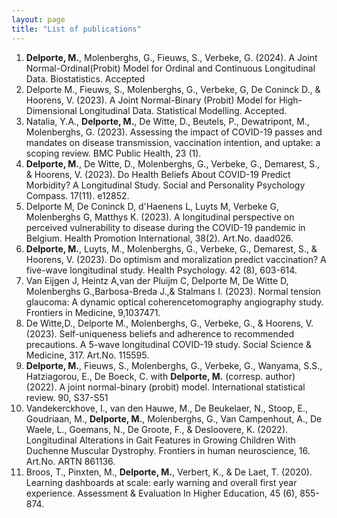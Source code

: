 ```yaml
---
layout: page
title: "List of publications"
---
```


1.	<b> Delporte, M.</b>, Molenberghs, G., Fieuws, S., Verbeke, G. (2024). A Joint Normal-Ordinal(Probit) Model for Ordinal and Continuous Longitudinal Data. Biostatistics. Accepted
2.	Delporte M., Fieuws, S., Molenberghs, G., Verbeke, G, De Coninck D., & Hoorens, V. (2023). A Joint Normal-Binary (Probit) Model for High-Dimensional Longitudinal Data. Statistical Modelling. Accepted.
3.	Natalia, Y.A., <b> Delporte, M.</b>, De Witte, D., Beutels, P., Dewatripont, M., Molenberghs, G. (2023). Assessing the impact of COVID-19 passes and mandates on disease transmission, vaccination intention, and uptake: a scoping review. BMC Public Health, 23 (1). 
4.	<b> Delporte, M.</b>, De Witte, D., Molenberghs, G., Verbeke, G., Demarest, S., & Hoorens, V. (2023). Do Health Beliefs About COVID-19 Predict Morbidity? A Longitudinal Study. Social and Personality Psychology Compass. 17(11). e12852.
5.	Delporte M, De Coninck D, d'Haenens L, Luyts M, Verbeke G, Molenberghs G, Matthys K. (2023). A longitudinal perspective on perceived vulnerability to disease during the COVID-19 pandemic in Belgium. Health Promotion International, 38(2). Art.No. daad026.
6.	<b> Delporte, M.</b>, Luyts, M., Molenberghs, G., Verbeke, G., Demarest, S., & Hoorens, V. (2023). Do optimism and moralization predict vaccination? A five-wave longitudinal study. Health Psychology. 42 (8), 603-614.
7.	Van Eijgen J, Heintz A,van der Pluijm C, Delporte M, De Witte D, Molenberghs G.,Barbosa-Breda J.,& Stalmans I. (2023). Normal tension glaucoma: A dynamic optical coherencetomography angiography study. Frontiers in Medicine, 9,1037471.
8.	De Witte,D., Delporte M., Molenberghs, G., Verbeke, G., & Hoorens, V. (2023). Self-uniqueness beliefs and adherence to recommended precautions. A 5-wave longitudinal COVID-19 study. Social Science & Medicine, 317. Art.No. 115595.
9.	<b> Delporte, M.</b>, Fieuws, S., Molenberghs, G., Verbeke, G., Wanyama, S.S., Hatziagorou, E., De Boeck, C. with <b> Delporte, M.</b> (corresp. author) (2022). A joint normal-binary (probit) model. International statistical review. 90, S37-S51
10.	Vandekerckhove, I., van den Hauwe, M., De Beukelaer, N., Stoop, E., Goudriaan, M., <b> Delporte, M.</b>, Molenberghs, G., Van Campenhout, A., De Waele, L., Goemans, N., De Groote, F., & Desloovere, K. (2022). Longitudinal Alterations in Gait Features in Growing Children With Duchenne Muscular Dystrophy. Frontiers in human neuroscience, 16. Art.No. ARTN 861136.
11.	Broos, T., Pinxten, M., <b> Delporte, M.</b>, Verbert, K., & De Laet, T. (2020). Learning dashboards at scale: early warning and overall first year experience. Assessment & Evaluation In Higher Education, 45 (6), 855-874.

